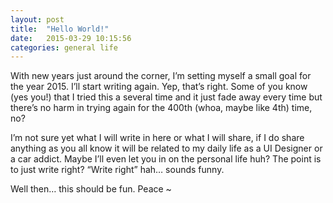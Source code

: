 ```yaml
---
layout: post
title:  "Hello World!"
date:   2015-03-29 10:15:56
categories: general life
---
```


With new years just around the corner, I’m setting myself a small goal for the year 2015. I’ll start writing again. Yep, that’s right. Some of you know (yes you!) that I tried this a several time and it just fade away every time but there’s no harm in trying again for the 400th (whoa, maybe like 4th) time, no?

I’m not sure yet what I will write in here or what I will share, if I do share anything as you all know it will be related to my daily life as a UI Designer or a car addict. Maybe I’ll even let you in on the personal life huh? The point is to just write right? “Write right” hah… sounds funny.

Well then… this should be fun. Peace ~